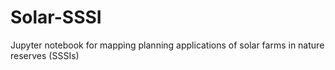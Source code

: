 # Solar-SSSI
Jupyter notebook for mapping planning applications of solar farms in nature reserves (SSSIs)
